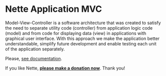 Nette Application MVC
=====================

Model-View-Controller is a software architecture that was created to satisfy the need to separate utility code (controller) from application logic code (model) and from code for displaying data (view) in applications with graphical user interface. With this approach we make the application better understandable, simplify future development and enable testing each unit of the application separately.

Please, [see documentation](https://doc.nette.org/application).

If you like Nette, **[please make a donation now](https://nette.org/donate)**. Thank you!
